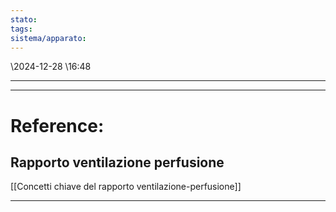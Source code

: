 ```yaml
---
stato: 
tags: 
sistema/apparato:
---
```

\2024-12-28 \16:48

--- 
















--- 
# Reference:


## Rapporto ventilazione perfusione

[[Concetti chiave del rapporto ventilazione-perfusione]]

---